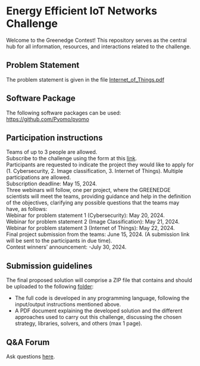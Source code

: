 # Energy Efficient IoT Networks Challenge

Welcome to the Greenedge Contest! This repository serves as the central hub for all information, resources, and interactions related to the challenge.

## Problem Statement

The problem statement is given in the file [Internet_of_Things.pdf](https://github.com/GreenedgeContest3/Energy_Efficient_IoT_Networks/files/15291002/Internet_of_Things.pdf)

## Software Package

The following software packages can be used:
 https://github.com/Pyomo/pyomo

## Participation instructions
 Teams of up to 3 people are allowed. <br>
 Subscribe to the challenge using the form at this [link](https://docs.google.com/forms/d/1yRJeGClPCQ2gYcFEnlYAFMhkZ9-wMnOJwHa8VXHpn6M/viewform?edit_requested=true).<br>
 Participants are requested to indicate the project they would like to apply for (1. Cybersecurity, 2. Image classification, 3. Internet of Things). Multiple participations are allowed. <br>
 Subscription deadline: May 15, 2024.<br>
 Three webinars will follow, one per project, where the GREENEDGE scientists will meet the teams, providing guidance and help in the definition of the objectives, clarifying any possible questions that the teams may have, as follows:<br>
 Webinar for problem statement 1 (Cybersecurity): May 20, 2024. <br>
 Webinar for problem statement 2 (Image Classification): May 21, 2024.<br>
 Webinar for problem statement 3 (Internet of Things): May 22, 2024. <br>
 Final project submission from the teams: June 15, 2024. (A submission link will be sent to the participants in due time).<br>
 Contest winners’ announcement: -July 30, 2024.

## Submission guidelines
 The final proposed solution will comprise a ZIP file that contains and should be uploaded to the following [folder](https://github.com/GreenedgeContest3/Energy_Efficient_IoT_Networks/tree/main/Solutions):
- The full code is developed in any programming language, following the
input/output instructions mentioned above.
- A PDF document explaining the developed solution and the different approaches
used to carry out this challenge, discussing the chosen strategy,
libraries, solvers, and others (max 1 page).
## Q&A Forum
Ask questions [here](https://github.com/GreenedgeContest3/Energy_Efficient_IoT_Networks/discussions).

